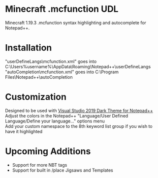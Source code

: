 # Minecraft .mcfunction UDL
Minecraft 1.19.3 .mcfunction syntax highlighting and autocomplete for Notepad++.

# Installation
"userDefineLangs\mcfunction.xml" goes into C:\Users%username%\AppData\Roaming\Notepad++\userDefineLangs  
"autoCompletion\mcfunction.xml" goes into C:\Program Files\Notepad++\autoCompletion

# Customization
Designed to be used with [Visual Studio 2019 Dark Theme for Notepad++](https://github.com/hellon8/VS2019-Dark-Npp)
Adjust the colors in the Notepad++ "Language/User Defined Language/Define your language..." options menu  
Add your custom namespace to the 8th keyword list group if you wish to have it highlighted

# Upcoming Additions
* Support for more NBT tags
* Support for built in /place Jigsaws and Templates
